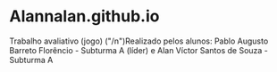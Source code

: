 # Alannalan.github.io
Trabalho avaliativo (jogo)
("/n")Realizado pelos alunos:
Pablo Augusto Barreto Florêncio - Subturma A (líder)
e
Alan Víctor Santos de Souza - Subturma A
